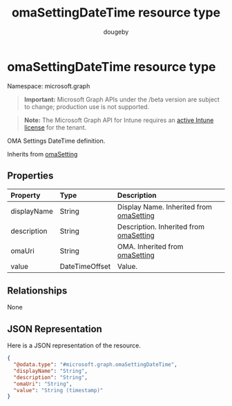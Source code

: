 ﻿---
title: "omaSettingDateTime resource type"
description: "OMA Settings DateTime definition."
author: "dougeby"
localization_priority: Normal
ms.prod: "intune"
doc_type: resourcePageType
---

# omaSettingDateTime resource type

Namespace: microsoft.graph

> **Important:** Microsoft Graph APIs under the /beta version are subject to change; production use is not supported.

> **Note:** The Microsoft Graph API for Intune requires an [active Intune license](https://go.microsoft.com/fwlink/?linkid=839381) for the tenant.

OMA Settings DateTime definition.

Inherits from [omaSetting](../resources/intune-deviceconfig-omasetting.md)

## Properties

| Property    | Type           | Description                                                                               |
| :---------- | :------------- | :---------------------------------------------------------------------------------------- |
| displayName | String         | Display Name. Inherited from [omaSetting](../resources/intune-deviceconfig-omasetting.md) |
| description | String         | Description. Inherited from [omaSetting](../resources/intune-deviceconfig-omasetting.md)  |
| omaUri      | String         | OMA. Inherited from [omaSetting](../resources/intune-deviceconfig-omasetting.md)          |
| value       | DateTimeOffset | Value.                                                                                    |

## Relationships

None

## JSON Representation

Here is a JSON representation of the resource.

<!-- {
  "blockType": "resource",
  "@odata.type": "microsoft.graph.omaSettingDateTime"
}
-->

```json
{
  "@odata.type": "#microsoft.graph.omaSettingDateTime",
  "displayName": "String",
  "description": "String",
  "omaUri": "String",
  "value": "String (timestamp)"
}
```
